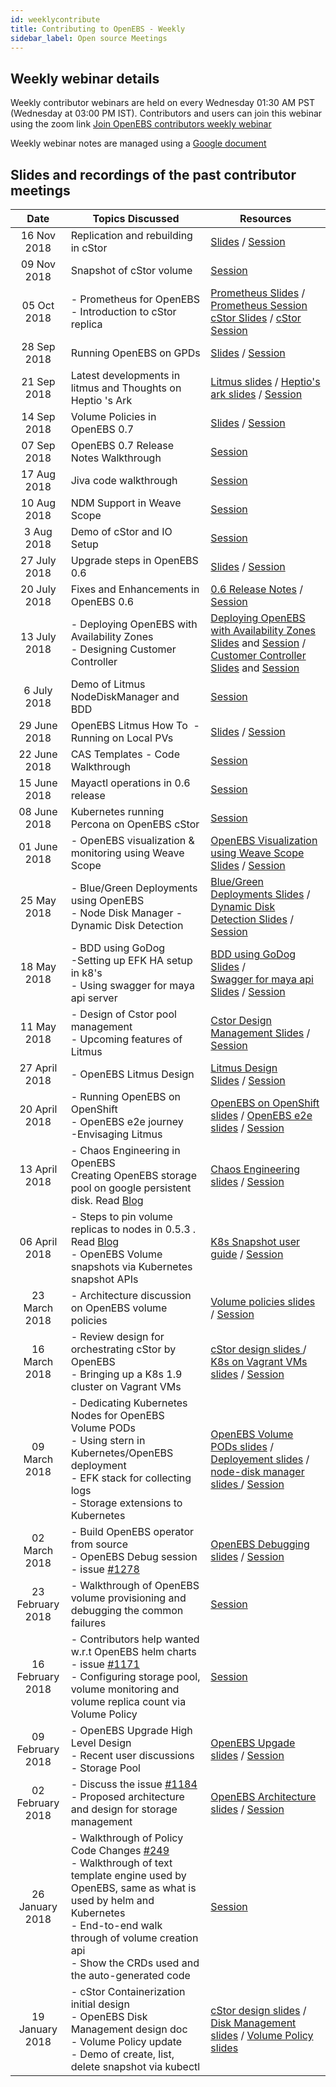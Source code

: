 ```yaml
---
id: weeklycontribute
title: Contributing to OpenEBS - Weekly
sidebar_label: Open source Meetings
---
```


## Weekly webinar details

Weekly contributor webinars are held on every Wednesday 01:30 AM PST (Wednesday at 03:00 PM IST). Contributors and users can join this webinar using the zoom link [Join OpenEBS contributors weekly webinar]( https://zoom.us/j/580157697)

Weekly webinar notes are managed using a [Google document](https://docs.google.com/document/d/1mHL1ypds4Hf6OnOGz2dOufamu4LiSt4Sgnl9QFrxDls/edit)



## Slides and recordings of the past contributor meetings	

|       Date       | Topics Discussed                                             | Resources                                                    |
| :--------------: | ------------------------------------------------------------ | ------------------------------------------------------------ |
|   16 Nov 2018    | Replication and rebuilding in cStor                          | [Slides](https://www.slideshare.net/OpenEBS/replication-and-rebuild-in-cstor) / [Session](https://www.youtube.com/watch?v=81lXYT1uSSU) |
|   09 Nov 2018    | Snapshot of cStor volume                                     | [Session](https://www.youtube.com/watch?v=i8E9CtNzmak)       |
|   05 Oct 2018    | - Prometheus for OpenEBS <br />- Introduction to cStor replica | [Prometheus Slides](https://www.slideshare.net/OpenEBS/openebs-for-prometheus-weekly-contributors-meet-5th-october-2018) / [Prometheus Session](https://www.youtube.com/watch?v=fefLmDZe2Bw) <br />[cStor Slides](https://www.slideshare.net/OpenEBS/introduction-to-cstor-replica-contributors-meet-5th-oct-2018) / [cStor Session](https://www.youtube.com/watch?v=QK0VORSK8QA) |
|   28 Sep 2018    | Running OpenEBS on GPDs                                      | [Slides](https://www.slideshare.net/OpenEBS/running-openebs-on-gpds-weekly-contributors-meet-28th-sep-2018) / [Session](https://www.youtube.com/watch?v=F_blq1ssXpI) |
|   21 Sep 2018    | Latest developments in litmus and Thoughts on Heptio 's Ark  | [Litmus slides](https://www.slideshare.net/OpenEBS/litmus-project-updates-openebs-contributors-meet-21st-sept-2018) /  [Heptio's ark slides](https://www.slideshare.net/OpenEBS/thoughts-on-heptios-ark-contributors-meet-21st-sept-2018)  / [Session](https://www.youtube.com/watch?v=D4mFboCTfj8) |
|   14 Sep 2018    | Volume Policies in OpenEBS 0.7                               | [Slides](https://www.slideshare.net/OpenEBS/volume-policies-in-openebs-07) / [Session](https://www.youtube.com/watch?v=iSPALa21KgM) |
|   07 Sep 2018    | OpenEBS 0.7 Release Notes Walkthrough                        | [Session](https://www.youtube.com/watch?v=oEhTbqN4bU8)       |
|   17 Aug 2018    | Jiva code walkthrough                                        | [Session](https://www.youtube.com/watch?v=kQTY6quS3a0&t=)    |
|   10 Aug 2018    | NDM Support in Weave Scope                                   | [Session](https://www.youtube.com/watch?v=A84gRbm06Hs)       |
|    3 Aug 2018    | Demo of cStor and IO Setup                                   | [Session](https://www.youtube.com/watch?v=C_TPkCve4CU)       |
|   27 July 2018   | Upgrade steps in OpenEBS 0.6                                 | [Slides](https://www.slideshare.net/OpenEBS/upgrade-steps-in-openebs-06) / [Session](https://www.youtube.com/watch?v=n0NKBTMGQmA&feature=youtu.be) |
|   20 July 2018   | Fixes and Enhancements in OpenEBS 0.6                        | [0.6 Release Notes](https://github.com/openebs/openebs/releases/tag/v0.6) / [Session](https://www.youtube.com/watch?v=0WdwHrsGSL4&t=) |
|   13 July 2018   | - Deploying OpenEBS with Availability Zones <br/>-  Designing Customer Controller | [Deploying OpenEBS with Availability Zones Slides](https://www.slideshare.net/OpenEBS/deploying-openebs-with-availability-zones?qid=5229627c-be34-4a2e-82fe-3a7dc39f9739&v=&b=&from_search=1) and [Session](https://www.youtube.com/watch?v=sMTUzSRm0PM&t=2s) / [Customer Controller Slides](https://www.slideshare.net/OpenEBS/designing-custom-resource-controller) and [Session](https://www.youtube.com/watch?v=a005Qlx11qc) |
|   6 July 2018    | Demo of Litmus NodeDiskManager and BDD                       | [Session](https://www.youtube.com/watch?v=LPzB12ghUGs&feature=youtu.be) |
|   29 June 2018   | OpenEBS Litmus How To  - Running on Local PVs                | [Slides](https://www.slideshare.net/OpenEBS/using-litmus-with-local-pv-weekly-contributors-meet-29th-june-2018) / [Session](https://www.youtube.com/watch?v=UMmWEQ01n6U&feature=youtu.be) |
|   22 June 2018   | CAS Templates - Code Walkthrough                             | [Session](https://www.youtube.com/watch?v=wqhO7Adrt38&feature=youtu.be) |
|   15 June 2018   | Mayactl operations in 0.6 release                            | [Session](https://www.youtube.com/watch?v=7uyFy3EzbsE&t=17s) |
|   08 June 2018   | Kubernetes running Percona on OpenEBS cStor                  | [Session](https://www.youtube.com/watch?v=Vu2aIOiq0ic)       |
|   01 June 2018   | - OpenEBS visualization & monitoring using      Weave Scope  | [OpenEBS Visualization using Weave Scope Slides](https://www.slideshare.net/OpenEBS/openebs-visualization-and-monitoring-using-weavescope-contributors-meet-1st-june-2018-100389424) / [Session](https://www.youtube.com/watch?v=sq4ZE-1HJTM&feature=youtu.be) |
|   25 May 2018    | - Blue/Green Deployments using OpenEBS<br/>- Node Disk Manager - Dynamic Disk Detection | [Blue/Green Deployments Slides](https://docs.google.com/presentation/d/1gLAID3q3GRZbVLKqCa32bCOoYz9BP-guOpY3ipTXDek/edit?ts=5b0642cf#slide=id.g34dba79a54_0_0) / [Dynamic Disk Detection Slides](https://docs.google.com/presentation/d/1apG_x3WPo2GRzIHrfjpFW_3mBSk8PIuu_i1MNovVrDQ/edit#slide=id.p) / [Session](https://www.youtube.com/watch?v=AGLURfq53ek) |
|   18 May 2018    | - BDD using GoDog<br /> -Setting up EFK HA setup in k8's <br /> - Using swagger for maya api server | [BDD using GoDog Slides](https://docs.google.com/presentation/d/1UUz3K9XSEZuZ6c2oCMO-b28sV_XtqEFZemg5ovn4jJA/edit#slide=id.p) /<br />[Swagger for maya api Slides](https://docs.google.com/presentation/d/1J49PwbXXyHJQTbhFvaMJ4fRs_mq9QhranynBy2jhkeE/edit#slide=id.g3aaa0f2c70_0_307) / [Session](https://www.youtube.com/watch?v=RB1SPtByXbY&feature=youtu.be) |
|   11 May 2018    | - Design of Cstor pool management <br /> - Upcoming features of Litmus | [Cstor Design Management Slides](https://docs.google.com/presentation/d/14pvUbfLG4wE8_NFI7uWOo8rdkqpt5eBh1N3djtASln0/edit#slide=id.p) / [Session](https://youtu.be/75-twN5XfVU) |
|  27 April 2018   | - OpenEBS Litmus Design                                      | [Litmus Design Slides](https://docs.google.com/presentation/d/1ZhY0Zm-5uyOKCUtXgRwS8MdyCpdyUP5k4rH2net9WOc/edit#slide=id.g34dba79a54_0_0) / [Session](https://youtu.be/WZO_p-367r8) |
|  20 April 2018   | - Running OpenEBS on OpenShift <br />- OpenEBS e2e journey <br />-Envisaging Litmus | [OpenEBS on OpenShift slides](https://docs.google.com/presentation/d/1BcdLuHgfVUDeWJDubPOclECCjewZsoyL3pYXGvEirCQ/edit?usp=sharing) / [OpenEBS e2e slides](https://docs.google.com/presentation/d/1w1pn_Hg_dFMusLNX1EcdWaQ-ICEV81o5XKuTnA5WOA8/edit#slide=id.p) / [Session](https://www.youtube.com/watch?v=Lb5SoYLXJFM&feature=youtu.be) |
|  13 April 2018   | - Chaos Engineering in OpenEBS <br />Creating OpenEBS storage pool on google persistent disk. Read [Blog](https://medium.com/@karthik.s_5236/how-do-i-create-an-openebs-storage-pool-on-google-persistent-disk-66089d9abb81) | [Chaos Engineering slides](https://docs.google.com/presentation/d/1F_krWJl7IQlbSvO7fLe_bkuv1oy33Gvm4Xsm-eLB3Mk/edit#slide=id.g3657844e10_0_0) / [Session](https://youtu.be/SK9TGqOhGe0) |
|  06 April 2018   | - Steps to pin volume replicas to nodes in 0.5.3 . Read [Blog](https://blog.openebs.io/how-do-i-pin-the-openebs-replica-pod-s-to-the-kubernetes-nodes-where-they-were-scheduled-2ba42e3015df) <br /> - OpenEBS Volume snapshots via Kubernetes snapshot APIs | [K8s Snapshot user guide](https://github.com/kubernetes-incubator/external-storage/blob/master/snapshot/doc/user-guide.md) / [Session](https://www.youtube.com/watch?v=gvkmU4kFdxs&feature=youtu.be) |
|  23 March  2018  | - Architecture discussion on OpenEBS volume policies         | [Volume policies slides](https://docs.google.com/presentation/d/12xfUKxjKpC-Vm6hSuJ7IFUNAQ3ZCVKJkPqoorDLBzQE/edit#slide=id.g357b4d5d33_0_0) / [Session](https://youtu.be/Bp9Z1LmP8Io) |
|  16 March 2018   | - Review design for orchestrating cStor by OpenEBS        <br />-  Bringing up a K8s 1.9 cluster on Vagrant VMs | [cStor design slides ](https://docs.google.com/presentation/d/1GsI0Sw9sekOkeOhq25rtMFMQdXJ6fIuhMhNKLBUCHEY/edit#slide=id.g34dba79a54_0_0) / [K8s on Vagrant VMs slides](https://docs.google.com/presentation/d/1L25J1nJEzacq8tGwOe3PsWUpzJFoLcTy3oabaXz5pmc/edit#slide=id.g314f501798_0_0) / [Session](https://www.youtube.com/watch?v=y-7mwbdVgwk) |
|  09 March 2018   | - Dedicating Kubernetes Nodes for OpenEBS Volume PODs <br /> - Using stern in Kubernetes/OpenEBS deployment <br/> - EFK stack for collecting logs  <br/> - Storage extensions to Kubernetes | [OpenEBS Volume PODs slides](https://docs.google.com/presentation/d/15qZqd0AMvtsaQWxXKDRXvYdoEleRhVA7c7LFJLEFIKQ/edit#slide=id.p) / [Deployement slides](https://docs.google.com/presentation/d/1y8eUa5QwzH9YJpzwS5N4ftIAScYNyUglXjVgTf5tMOA/edit#slide=id.p) / [node-disk manager slides ](https://docs.google.com/presentation/d/11GLg21x7G-nMTNw8aNIOhhjW_-eK19zSI9Xm-0jYHKs/edit#slide=id.g34dba79a54_0_0) / [Session](https://www.youtube.com/watch?v=pLou2IqPQW0&t=287s) |
|  02 March 2018   | - Build OpenEBS operator from source <br/> - OpenEBS Debug session - issue [#1278](https://github.com/openebs/openebs/issues/1278) | [OpenEBS Debugging slides](https://docs.google.com/presentation/d/17GPYhpDYA6w8zg96pWrQkPyt3FBfyAdysTXzQ-dziBI/edit#slide=id.p) / [Session](https://www.youtube.com/watch?v=9AaT-tOqCPQ&t=999s) |
| 23 February 2018 | - Walkthrough of OpenEBS volume provisioning and debugging the common failures | [Session](https://www.youtube.com/watch?v=dUKe2Squ13M&feature=youtu.be) |
| 16 February 2018 | - Contributors help wanted w.r.t OpenEBS helm charts - issue [#1171](https://github.com/openebs/openebs/issues/1171)  <br/>- Configuring storage pool, volume monitoring and volume replica count via Volume Policy | [Session](https://www.youtube.com/watch?v=mFdnHjb0A9M&feature=youtu.be) |
| 09 February 2018 | - OpenEBS Upgrade High Level Design <br/>-  Recent user discussions - Storage Pool | [OpenEBS Upgade slides](https://docs.google.com/presentation/d/11TWcD51I4yj5f4GRi0AXpTKBetxEq8Imnm-B0Myx4dk/edit?usp=sharing) / [Session](https://www.youtube.com/watch?v=3I3ahS4pIX8&feature=youtu.be) |
| 02 February 2018 | - Discuss the issue [#1184](https://github.com/openebs/openebs/issues/1184) <br/>- Proposed architecture and design for storage management | [OpenEBS Architecture slides](https://docs.google.com/presentation/d/1mjOkAQppyd23sw7PIryxu5kSrex352bT6bINzw6mUFY/edit#slide=id.g34883d674a_0_601) / [Session](https://www.youtube.com/watch?v=0igQwB3xF0o&t=1s) |
| 26 January 2018  | - Walkthrough of Policy Code Changes [#249](https://github.com/openebs/maya/pull/249) <br/>-  Walkthrough of text template engine used by OpenEBS, same as         what is used by helm and Kubernetes <br/>- End-to-end walk through of volume creation api <br/>- Show the CRDs used and the auto-generated code | [Session](https://www.youtube.com/watch?v=_jmPl9kf33g&index=8&list=PLMvwgr-vV2NVdgQsU6sfFZXPMuiQGi4Hh) |
| 19 January 2018  | - cStor Containerization initial design <br/>-  OpenEBS Disk Management design doc <br/>-  Volume Policy update <br/>-  Demo of create, list, delete snapshot via kubectl | [cStor design slides](https://docs.google.com/presentation/d/1mjOkAQppyd23sw7PIryxu5kSrex352bT6bINzw6mUFY/edit#slide=id.g2fcc6e6db8_0_0) / [Disk Management slides](https://docs.google.com/document/d/1fG-KwUQNsuPYY40ByoBFqKJKpxzgyk7cQ5gqsGRXxfk/edit#heading=h.7tm14ibdl3m8) / [Volume Policy slides](https://docs.google.com/presentation/d/1PFbHNfNOHFr5JhdXeON_s5cqEY2gwaQ9it1wAD_cZRc/edit#slide=id.g2efbdf9cdf_0_177) |


<!-- Hotjar Tracking Code for https://docs.openebs.io -->
<script>
   (function(h,o,t,j,a,r){
       h.hj=h.hj||function(){(h.hj.q=h.hj.q||[]).push(arguments)};
       h._hjSettings={hjid:785693,hjsv:6};
       a=o.getElementsByTagName('head')[0];
       r=o.createElement('script');r.async=1;
       r.src=t+h._hjSettings.hjid+j+h._hjSettings.hjsv;
       a.appendChild(r);
   })(window,document,'https://static.hotjar.com/c/hotjar-','.js?sv=');
</script>
